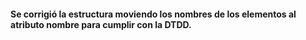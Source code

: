 #### Se corrigió la estructura moviendo los nombres de los elementos al atributo nombre para cumplir con la DTDD.